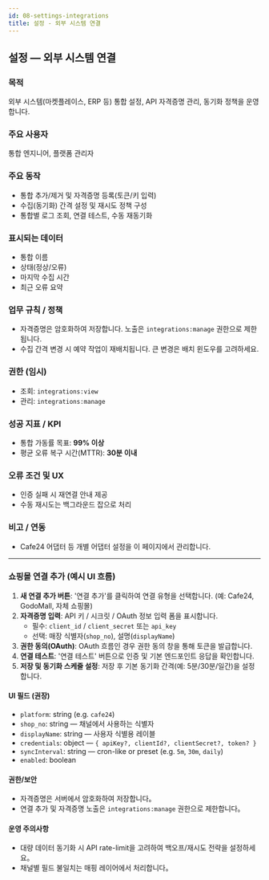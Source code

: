 ```yaml
---
id: 08-settings-integrations
title: 설정 - 외부 시스템 연결
---
```


## 설정 — 외부 시스템 연결

### 목적

외부 시스템(마켓플레이스, ERP 등) 통합 설정, API 자격증명 관리, 동기화 정책을 운영합니다.

### 주요 사용자

통합 엔지니어, 플랫폼 관리자

### 주요 동작

- 통합 추가/제거 및 자격증명 등록(토큰/키 입력)
- 수집(동기화) 간격 설정 및 재시도 정책 구성
- 통합별 로그 조회, 연결 테스트, 수동 재동기화

### 표시되는 데이터

- 통합 이름
- 상태(정상/오류)
- 마지막 수집 시간
- 최근 오류 요약

### 업무 규칙 / 정책

- 자격증명은 암호화하여 저장합니다. 노출은 `integrations:manage` 권한으로 제한됩니다.
- 수집 간격 변경 시 예약 작업이 재배치됩니다. 큰 변경은 배치 윈도우를 고려하세요.

### 권한 (임시)

- 조회: `integrations:view`
- 관리: `integrations:manage`

### 성공 지표 / KPI

- 통합 가동률 목표: **99% 이상**
- 평균 오류 복구 시간(MTTR): **30분 이내**

### 오류 조건 및 UX

- 인증 실패 시 재연결 안내 제공
- 수동 재시도는 백그라운드 잡으로 처리

### 비고 / 연동

- Cafe24 어댑터 등 개별 어댑터 설정을 이 페이지에서 관리합니다.

---

### 쇼핑몰 연결 추가 (예시 UI 흐름)

1. **새 연결 추가 버튼**: '연결 추가'를 클릭하여 연결 유형을 선택합니다. (예: Cafe24, GodoMall, 자체 쇼핑몰)
2. **자격증명 입력**: API 키 / 시크릿 / OAuth 정보 입력 폼을 표시합니다.
	- 필수: `client_id` / `client_secret` 또는 `api_key`
	- 선택: 매장 식별자(`shop_no`), 설명(`displayName`)
3. **권한 동의(OAuth)**: OAuth 흐름인 경우 권한 동의 창을 통해 토큰을 발급합니다.
4. **연결 테스트**: '연결 테스트' 버튼으로 인증 및 기본 엔드포인트 응답을 확인합니다.
5. **저장 및 동기화 스케줄 설정**: 저장 후 기본 동기화 간격(예: 5분/30분/일간)을 설정합니다.

#### UI 필드 (권장)

- `platform`: string (e.g. `cafe24`)
- `shop_no`: string — 채널에서 사용하는 식별자
- `displayName`: string — 사용자 식별용 레이블
- `credentials`: object — `{ apiKey?, clientId?, clientSecret?, token? }`
- `syncInterval`: string — cron-like or preset (e.g. `5m`, `30m`, `daily`)
- `enabled`: boolean

#### 권한/보안

- 자격증명은 서버에서 암호화하여 저장합니다。
- 연결 추가 및 자격증명 노출은 `integrations:manage` 권한으로 제한합니다。

#### 운영 주의사항

- 대량 데이터 동기화 시 API rate-limit을 고려하여 백오프/재시도 전략을 설정하세요。
- 채널별 필드 불일치는 매핑 레이어에서 처리합니다。


